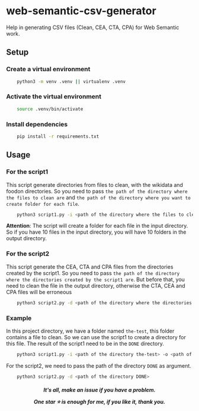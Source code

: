 # web-semantic-csv-generator

Help in generating CSV files (Clean, CEA, CTA, CPA) for Web Semantic work.

## Setup

### Create a virtual environment

```bash
    python3 -m venv .venv || virtualenv .venv
```

### Activate the virtual environment

```bash
    source .venv/bin/activate
```

### Install dependencies

```bash
    pip install -r requirements.txt
```

## Usage

### For the script1

This script generate directories from files to clean, with the wikidata and foodon directories.
So you need to pass `the path of the directory where the files to clean are` and `the path of the directory where you want to create folder for each file`.

```bash
    python3 script1.py -i <path of the directory where the files to clean are> -o <path of the directory where you want to create folder for each file>
``` 

<b>Attention</b>: The script will create a folder for each file in the input directory. So if you have 10 files in the input directory, you will have 10 folders in the output directory.

### For the script2

This script generate the CEA, CTA and CPA files from the directories created by the script1. So you need to pass `the path of the directory where the directories created by the script1 are`. But before that, you need to clean the file in the output directory, otherwise the CTA, CEA and CPA files will be erroneous

```bash
    python3 script2.py -d <path of the directory where the directories created by the script1 are>
```

### Example

In this project directory, we have a folder named `the-test`, this folder contains a file to clean. So we can use the script1 to create a directory for this file. The result of the script1 need to be in the `DONE` directory.

```bash
    python3 script1.py -i <path of the directory the-test> -o <path of the directory DONE>
```

For the script2, we need to pass the path of the directory `DONE` as argument.

```bash
    python3 script2.py -d <path of the directory DONE>
```

<center>
<h4>
<i><p>It's all, make an issue if you have a problem.</p> One star ⭐ is enough for me, if you like it, thank you.
</i>
</h4>
</center>
